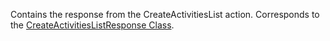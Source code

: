 Contains the response from the CreateActivitiesList action.
Corresponds to the [CreateActivitiesListResponse Class](https://msdn.microsoft.com/library/microsoft.crm.sdk.messages.createactivitieslistresponse.aspx).
